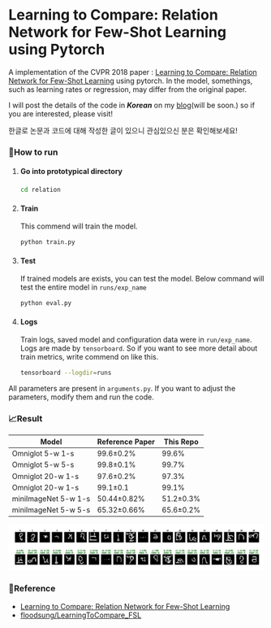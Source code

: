 # Learning to Compare: Relation Network for Few-Shot Learning using Pytorch

A implementation of the CVPR 2018 paper : [Learning to Compare: Relation Network for Few-Shot Learning](https://arxiv.org/pdf/1711.06025.pdf) using pytorch. In the model, somethings, such as learning rates or regression, may differ from the original paper.

I will post the details of the code in ***Korean*** on my [blog]()(will be soon.) so if you are interested, please visit!

한글로 논문과 코드에 대해 작성한 글이 있으니 관심있으신 분은 확인해보세요!

### 🚀How to run

1. #### Go into prototypical directory

   ```bash
   cd relation
   ```

2. #### Train

   This commend will train the model.

   ```bash
   python train.py
   ```

3. #### Test

   If trained models are exists, you can test the model. Below command will test the entire model in `runs/exp_name` 

   ```bash
   python eval.py
   ```
   
4. #### Logs

   Train logs, saved model and configuration data were in `run/exp_name`. Logs are made by `tensorboard`. So if you want to see more detail about train metrics, write commend on like this.

   ```bash
   tensorboard --logdir=runs
   ```

   

All parameters are present in `arguments.py`. If you want to adjust the parameters, modify them and run the code.

### 📈Result

| Model                | Reference Paper | This Repo |
| -------------------- | --------------- | --------- |
| Omniglot 5-w 1-s     | 99.6±0.2%       | 99.6%     |
| Omniglot 5-w 5-s     | 99.8±0.1%       | 99.7%     |
| Omniglot 20-w 1-s    | 97.6±0.2%       | 97.3%     |
| Omniglot 20-w 1-s    | 99.1±0.1        | 99.1%     |
| miniImageNet 5-w 1-s | 50.44±0.82%     | 51.2±0.3% |
| miniImageNet 5-w 5-s | 65.32±0.66%     | 65.6±0.2% |

![omniglot_result](asset/omniglot_result.png)

### 📌Reference

* [Learning to Compare: Relation Network for Few-Shot Learning](https://arxiv.org/pdf/1711.06025.pdf)
* [floodsung/LearningToCompare_FSL](https://github.com/floodsung/LearningToCompare_FSL)

